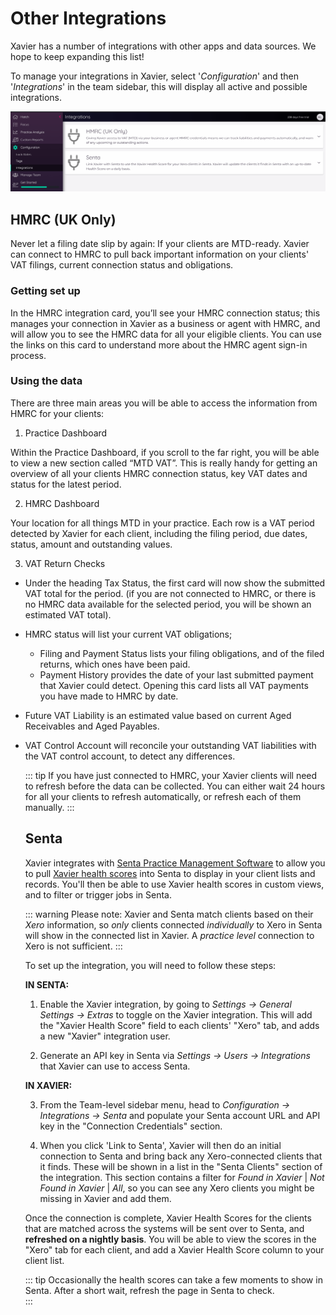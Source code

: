 ---
---

# Other Integrations
  Xavier has a number of integrations with other apps and data sources. We hope to keep expanding this list!
  
  To manage your integrations in Xavier, select '_Configuration_' and then '_Integrations_' in the team sidebar, this will 
  display all active and possible integrations. 
  
  ![Team Integrations](./images/xavier-integration-view.png)
  
  
  ## HMRC (UK Only)

Never let a filing date slip by again: If your clients are MTD-ready. Xavier can connect to HMRC to pull back important 
information on your clients' VAT filings, current connection status and obligations. 

### Getting set up

In the HMRC integration card, you’ll see your HMRC connection status; this manages your connection in Xavier as a business 
or agent with HMRC, and will allow you to see the HMRC data for all your eligible clients. You can use the links on this 
card to understand more about the HMRC agent sign-in process.

### Using the data  

There are three main areas you will be able to access the information from HMRC for your clients: 

1. Practice Dashboard

Within the Practice Dashboard, if you scroll to the far right, you will be able to view a new section called “MTD VAT”. 
This is really handy for getting an overview of all your clients HMRC connection status, key VAT dates and status for 
the latest period.

2. HMRC Dashboard

Your location for all things MTD in your practice. Each row is a VAT period detected by Xavier for each client, including 
the filing period, due dates, status, amount and outstanding values.    

3. VAT Return Checks

- Under the heading Tax Status, the first card will now show the submitted VAT total for the period. (if you are not connected 
to HMRC, or there is no HMRC data available for the selected period, you will be shown an estimated VAT total).

- HMRC status will list your current VAT obligations; 
    - Filing and Payment Status lists your filing obligations, and of the filed returns, which ones have been paid.
    - Payment History provides the date of your last submitted payment that Xavier could detect. Opening this card lists all VAT payments you have made to HMRC by date.

- Future VAT Liability is an estimated value based on current Aged Receivables and Aged Payables. 

- VAT Control Account will reconcile your outstanding VAT liabilities with the VAT control account, to detect any differences.  
  
  ::: tip
    If you have just connected to HMRC, your Xavier clients will need to refresh before the data can be collected. You can 
    either wait 24 hours for all your clients to refresh automatically, or refresh each of them manually. 
  :::
  
  
  ## Senta
  
  Xavier integrates with [Senta Practice Management Software](https://www.senta.co/) to allow you to pull [Xavier health 
  scores](/clients.html#client-health-score) into Senta to display in your client lists and records. You'll then be able to use Xavier health scores in custom 
  views, and to filter or trigger jobs in Senta.
  
  ::: warning Please note:
    Xavier and Senta match clients based on their _Xero_ information, so _only_ clients connected _individually_ to Xero 
    in Senta will show in the connected list in Xavier. A _practice level_ connection to Xero is not sufficient. 
  :::
  
  To set up the integration, you will need to follow these steps:
 
  __IN SENTA:__
    
  1. Enable the Xavier integration, by going to _Settings -> General Settings -> Extras_ to toggle on the Xavier integration. 
  This will add the "Xavier Health Score" field to each clients' "Xero" tab, and adds a new "Xavier" integration user.
  
  2. Generate an API key in Senta via _Settings -> Users -> Integrations_ that Xavier can use to access Senta.
  
  
  __IN XAVIER:__
  
  3. From the Team-level sidebar menu, head to _Configuration -> Integrations -> Senta_ and populate your Senta account 
  URL and API key in the "Connection Credentials" section.
  
  4. When you click 'Link to Senta', Xavier will then do an initial connection to Senta and bring back any Xero-connected clients that it finds. These 
  will be shown in a list in the "Senta Clients" section of the integration. This section contains a filter for _Found in 
  Xavier_ | _Not Found in Xavier_ | _All_, so you can see any Xero clients you might be missing in Xavier and add them. 
  
  Once the connection is complete, Xavier Health Scores for the clients that are matched across the systems will be sent 
  over to Senta, and **refreshed on a nightly basis**. You will be able to view the scores in the "Xero" tab for each client, 
  and add a Xavier Health Score column to your client list.

  ::: tip
    Occasionally the health scores can take a few moments to show in Senta. After a short wait, refresh the page in Senta to check.   
  :::
